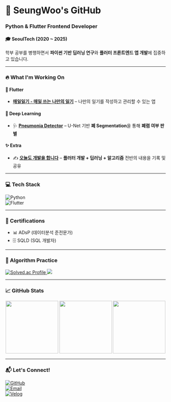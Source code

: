 # 🚀 SeungWoo's GitHub  

### Python & Flutter Frontend Developer  

#### **🎓** SeoulTech (2020 ~ 2025)  
학부 공부를 병행하면서 **파이썬 기반 딥러닝 연구**와 **플러터 프론트엔드 앱 개발**에 집중하고 있습니다.  

---

### 🔥 What I'm Working On  

#### 📱 Flutter  
- **[매일일기 - 매일 쓰는 나만의 일기](https://github.com/tmddn0920/Daily_Diary)** – 나만의 일기를 작성하고 관리할 수 있는 앱  

#### 🤖 Deep Learning  
- 🩺 **[Pneumonia Detector](https://github.com/tmddn0920/Pneumonia_Detector)** – U-Net 기반 **폐 Segmentation**을 통해 **폐렴 여부 판별**  

#### ✨ Extra  
- ✍️ **[오늘도 개발을 합니다](https://velog.io/@tmddn0920/posts)** – **플러터 개발 + 딥러닝 + 알고리즘** 전반의 내용을 기록 및 공유

---

### 💻 Tech Stack  

![Python](https://img.shields.io/badge/Python-3776AB?style=for-the-badge&logo=python&logoColor=white)  
![Flutter](https://img.shields.io/badge/Flutter-02569B?style=for-the-badge&logo=flutter&logoColor=white)  

---

### 📜 Certifications
- 📊 ADsP (데이터분석 준전문가)
- 🗄️ SQLD (SQL 개발자)

---

### 🧠 Algorithm Practice  

<a href="https://solved.ac/tmddn0920">
  <img src="http://mazassumnida.wtf/api/v2/generate_badge?boj=tmddn0920" alt="Solved.ac Profile"/>
</a>
<a href="https://solved.ac/tmddn0920">
  <img src="http://mazandi.herokuapp.com/api?handle=tmddn0920&theme=dark"/>
</a>

---

### 📈 GitHub Stats  

<div align="center">

  <img src="https://github-readme-stats.vercel.app/api?username=tmddn0920&show_icons=true&include_all_commits=true&count_private=true&rank_icon=github&theme=tokyonight" height="165"/>
  <img src="https://github-readme-stats.vercel.app/api/top-langs/?username=tmddn0920&layout=compact&langs_count=8&hide=Jupyter%20Notebook&theme=tokyonight" height="165"/>
  <img src="https://streak-stats.demolab.com?user=tmddn0920&theme=tokyonight" height="165"/>

</div>

---

### 📬 Let's Connect!  
[![GitHub](https://img.shields.io/badge/GitHub-000000?style=for-the-badge&logo=github&logoColor=white)](https://github.com/tmddn0920)  
[![Email](https://img.shields.io/badge/Email-D14836?style=for-the-badge&logo=gmail&logoColor=white)](mailto:likepiano2424@gmail.com)  
[![Velog](https://img.shields.io/badge/Velog-20C997?style=for-the-badge&logo=velog&logoColor=white)](https://velog.io/@tmddn0920/posts)  
